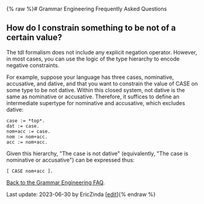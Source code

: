 {% raw %}# Grammar Engineering Frequently Asked Questions

## How do I constrain something to be not of a certain value?

The tdl formalism does not include any explicit negation operator.
However, in most cases, you can use the logic of the type hierarchy to
encode negative constraints.

For example, suppose your language has three cases, nominative,
accusative, and dative, and that you want to constrain the value of CASE
on some type to be not dative. Within this closed system, not dative is
the same as nominative or accusative. Therefore, it suffices to define
an intermediate supertype for nominative and accusative, which excludes
dative:

    case := *top*.
    dat := case.
    nom+acc := case.
    nom := nom+acc.
    acc := nom+acc.

Given this hierarchy, "The case is not dative" (equivalently, "The case
is nominative or accusative") can be expressed thus:

    [ CASE nom+acc ].

[Back to the Grammar Engineering FAQ](https://delph-in.github.io/docs/matrix/GrammarEngineeringFAQ).

Last update: 2023-06-30 by EricZinda [[edit](https://github.com/delph-in/docs/wiki/GeFaqNegValue/_edit)]{% endraw %}